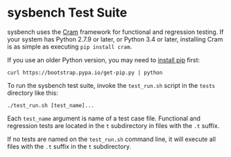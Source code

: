 sysbench Test Suite
===================

sysbench uses the [Cram](https://bitheap.org/cram/) framework for
functional and regression testing. If your system has Python 2.7.9 or
later, or Python 3.4 or later, installing Cram is as simple as executing
`pip install cram`.

If you use an older Python version, you may need to [install
pip](https://pip.pypa.io/en/latest/installing/) first:

``` {.example}
curl https://bootstrap.pypa.io/get-pip.py | python
```

To run the sysbench test suite, invoke the `test_run.sh` script in the
`tests` directory like this:

``` {.example}
./test_run.sh [test_name]...
```

Each `test_name` argument is name of a test case file. Functional and
regression tests are located in the `t` subdirectory in files with the
`.t` suffix.

If no tests are named on the `test_run.sh` command line, it will execute
all files with the `.t` suffix in the `t` subdirectory.
